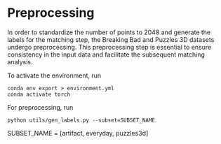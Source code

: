 # **Preprocessing**

In order to standardize the number of points to 2048 and generate the labels for the matching step, the Breaking Bad and Puzzles 3D datasets undergo preprocessing. This preprocessing step is essential to ensure consistency in the input data and facilitate the subsequent matching analysis.

To activate the environment, run
~~~
conda env export > environment.yml
conda activate torch
~~~

For preprocessing, run
~~~
python utils/gen_labels.py --subset=SUBSET_NAME
~~~

SUBSET_NAME = [artifact, everyday, puzzles3d]